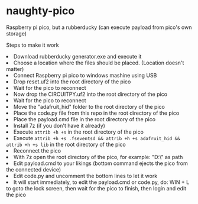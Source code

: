 # naughty-pico
Raspberry pi pico, but a rubberducky (can execute payload from pico's own storage)

<p>Steps to make it work</p>
<li>Download rubberducky generator.exe and execute it</li>
<li>Choose a location where the files should be placed. (Location doesn't matter)</li>
<li>Connect Raspberry pi pico to windows mashine using USB</li>
<li>Drop reset.uf2 into the root directory of the pico</li>
<li>Wait for the pico to reconnect</li>
<li>Now drop the CIRCUITPY.uf2 into the root directory of the pico</li>
<li>Wait for the pico to reconnect</li>
<li>Move the "adafruit_hid" folder to the root directory of the pico</li>
<li>Place the code.py file from this repo in the root directory of the pico</li>
<li>Place the payload.cmd file in the root directory of the pico</li>
<li>Install 7z (if you don't have it already)</li>
<li>Execute <code>attrib +h +s</code> in the root directory of the pico</li>
<li>Execute <code>attrib +h +s .fseventsd && attrib +h +s adafruit_hid && attrib +h +s lib</code> in the root directory of the pico</li>
<li>Reconnect the pico</li>
<li>With 7z open the root directory of the pico, for example: "D:\" as path</li>
<li>Edit payload.cmd to your likings (bottom command ejects the pico from the connected device)</li>
<li>Edit code.py and uncomment the bottom lines to let it work</li>
<li>It will start immediately, to edit the payload.cmd or code.py, do: WIN + L to goto the lock screen, then wait for the pico to finish, then login and edit the pico</li>
